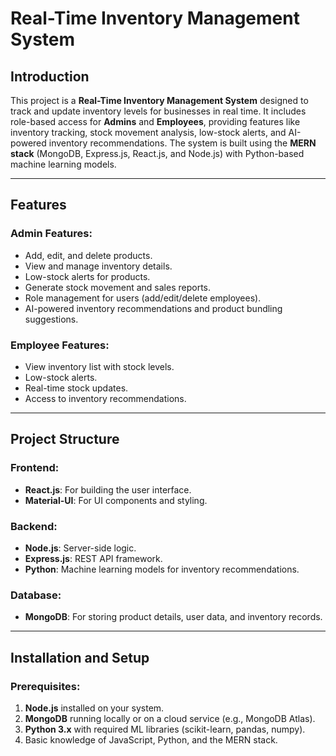 # Real-Time Inventory Management System

## Introduction
This project is a **Real-Time Inventory Management System** designed to track and update inventory levels for businesses in real time. It includes role-based access for **Admins** and **Employees**, providing features like inventory tracking, stock movement analysis, low-stock alerts, and AI-powered inventory recommendations. The system is built using the **MERN stack** (MongoDB, Express.js, React.js, and Node.js) with Python-based machine learning models.

---

## Features

### Admin Features:
- Add, edit, and delete products.
- View and manage inventory details.
- Low-stock alerts for products.
- Generate stock movement and sales reports.
- Role management for users (add/edit/delete employees).
- AI-powered inventory recommendations and product bundling suggestions.

### Employee Features:
- View inventory list with stock levels.
- Low-stock alerts.
- Real-time stock updates.
- Access to inventory recommendations.

---

## Project Structure

### Frontend:
- **React.js**: For building the user interface.
- **Material-UI**: For UI components and styling.

### Backend:
- **Node.js**: Server-side logic.
- **Express.js**: REST API framework.
- **Python**: Machine learning models for inventory recommendations.

### Database:
- **MongoDB**: For storing product details, user data, and inventory records.

---

## Installation and Setup

### Prerequisites:
1. **Node.js** installed on your system.
2. **MongoDB** running locally or on a cloud service (e.g., MongoDB Atlas).
3. **Python 3.x** with required ML libraries (scikit-learn, pandas, numpy).
4. Basic knowledge of JavaScript, Python, and the MERN stack.

